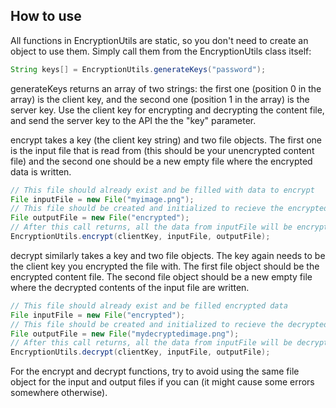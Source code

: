 ## How to use
All functions in EncryptionUtils are static, so you don't
need to create an object to use them. Simply call them from
the EncryptionUtils class itself:

```java
String keys[] = EncryptionUtils.generateKeys("password");
```

generateKeys returns an array of two strings: the first one
(position 0 in the array) is the client key, and the second
one (position 1 in the array) is the server key.
Use the client key for encrypting and decrypting the
content file, and send the server key to the API the the
"key" parameter.

encrypt takes a key (the client key string) and two file
objects. The first one is the input file that is read from
(this should be your unencrypted content file) and the
second one should be a new empty file where the encrypted
data is written.

```java
// This file should already exist and be filled with data to encrypt
File inputFile = new File("myimage.png");
// This file should be created and initialized to recieve the encrypted data
File outputFile = new File("encrypted");
// After this call returns, all the data from inputFile will be encrypted and written to outputFile
EncryptionUtils.encrypt(clientKey, inputFile, outputFile);
```

decrypt similarly takes a key and two file objects. The
key again needs to be the client key you encrypted the
file with. The first file object should be the encrypted
content file. The second file object should be a new empty
file where the decrypted contents of the input file are 
written.


```java
// This file should already exist and be filled encrypted data
File inputFile = new File("encrypted");
// This file should be created and initialized to recieve the decrypted data
File outputFile = new File("mydecryptedimage.png");
// After this call returns, all the data from inputFile will be decrypted and written to outputFile
EncryptionUtils.decrypt(clientKey, inputFile, outputFile);
```

For the encrypt and decrypt functions, try to avoid using
the same file object for the input and output files if you
can (it might cause some errors somewhere otherwise).
